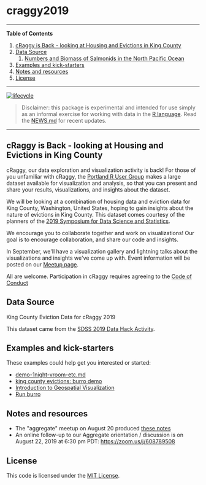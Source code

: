 # craggy2019

---

**Table of Contents**

1. [cRaggy is Back - looking at Housing and Evictions in King County](#cRaggy-is-Back-looking-at-Housing-and-Evictions-in-King-County)
1. [Data Source](#data-source)
    1. [Numbers and Biomass of Salmonids in the North Pacific Ocean](#numbers-and-biomass-of-salmonids-in-the-north-pacific-ocean)
1. [Examples and kick-starters](#examples-and-kick-starters)
1. [Notes and resources](#notes-and-resources)
1. [License](#license)

---

<!-- badges: start -->
[![lifecycle](https://img.shields.io/badge/lifecycle-experimental-orange.svg)](https://www.tidyverse.org/lifecycle/#experimental)

> Disclaimer: this package is experimental and intended for use simply as an informal exercise for working with data in the [R language](https://www.r-project.org/). Read the [NEWS.md](NEWS.md) for recent updates.
<!-- badges: end -->

---

## cRaggy is Back - looking at Housing and Evictions in King County

cRaggy, our data exploration and visualization activity is back! For those of you unfamiliar with cRaggy, the [Portland R User Group](https://www.meetup.com/portland-r-user-group/) makes a large dataset available for visualization and analysis, so that you can present and share your results, visualizations, and insights about the dataset.

We will be looking at a combination of housing data and eviction data for King County, Washington, United States, hoping to gain insights about the nature of evictions in King County. This dataset comes courtesy of the planners of the [2019 Symposium for Data Science and Statistics](https://ww2.amstat.org/meetings/sdss/2019/). 

We encourage you to collaborate together and work on visualizations! Our goal is to encourage collaboration, and share our code and insights.

In September, we'll have a visualization gallery and lightning talks about the visualizations and insights we've come up with. Event information will be posted on our [Meetup page](https://www.meetup.com/portland-r-user-group/events/).

All are welcome. Participation in cRaggy requires agreeing to the [Code of Conduct](CODE_OF_CONDUCT.md)

## Data Source

King County Eviction Data for cRaggy 2019

This dataset came from the [SDSS 2019 Data Hack Activity](https://ww2.amstat.org/meetings/sdss/2019/).

## Examples and kick-starters

These examples could help get you interested or started:

  * [demo-1night-vroom-etc.md](demo-1night-vroom-etc.md)
  * [king county evictions: burro demo](https://tladeras.shinyapps.io/evictions_king_county/)
  * [Introduction to Geospatial Visualization](https://htmlpreview.github.io/?https://github.com/pdxrlang/craggy_2019/blob/master/Introduction_to_Visualizing_Geospatial_Data.html)
  * [Run burro](evictions.md)

## Notes and resources

  * The "aggregate" meetup on August 20 produced [these notes](https://docs.google.com/document/d/1wRCDgZkA1fUBX2JonwGENTlkEP5fl6tdF_eDeNbJzVc/edit)
  * An online follow-up to our Aggregate orientation / discussion is on August 22, 2019 at 6:30 pm PDT: 	https://zoom.us/j/608789508 

## License

This code is licensed under the [MIT License](LICENSE.md).
